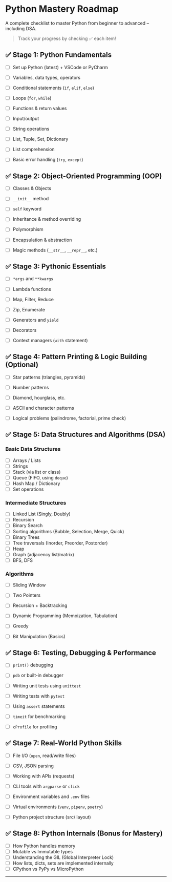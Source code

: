


#  Python Mastery Roadmap 

A complete checklist to master Python from beginner to advanced – including DSA.

> Track your progress by checking ✅ each item!



## ✅ Stage 1: Python Fundamentals

* [ ]  Set up Python (latest) + VSCode or PyCharm
* [ ]  Variables, data types, operators
* [ ]  Conditional statements (`if`, `elif`, `else`)
* [ ]  Loops (`for`, `while`)
* [ ]  Functions & return values
* [ ]  Input/output
* [ ]  String operations
* [ ]  List, Tuple, Set, Dictionary
* [ ]  List comprehension
* [ ]  Basic error handling (`try`, `except`)


## ✅ Stage 2: Object-Oriented Programming (OOP)

* [ ]  Classes & Objects
* [ ]  `__init__` method
* [ ]  `self` keyword
* [ ]  Inheritance & method overriding
* [ ]  Polymorphism
* [ ]  Encapsulation & abstraction
* [ ]  Magic methods (`__str__`, `__repr__`, etc.)



## ✅ Stage 3: Pythonic Essentials

* [ ]  `*args` and `**kwargs`
* [ ]  Lambda functions
* [ ]  Map, Filter, Reduce
* [ ]  Zip, Enumerate
* [ ]  Generators and `yield`
* [ ]  Decorators
* [ ]  Context managers (`with` statement)



## ✅ Stage 4: Pattern Printing & Logic Building (Optional)

* [ ]  Star patterns (triangles, pyramids)
* [ ]  Number patterns
* [ ]  Diamond, hourglass, etc.
* [ ]  ASCII and character patterns
* [ ]  Logical problems (palindrome, factorial, prime check)



## ✅ Stage 5: Data Structures and Algorithms (DSA)

### Basic Data Structures

* [ ]  Arrays / Lists
* [ ]  Strings
* [ ]  Stack (via list or class)
* [ ]  Queue (FIFO, using `deque`)
* [ ]  Hash Map / Dictionary
* [ ]  Set operations

### Intermediate Structures

* [ ]  Linked List (Singly, Doubly)
* [ ]  Recursion
* [ ]  Binary Search
* [ ]  Sorting algorithms (Bubble, Selection, Merge, Quick)
* [ ]  Binary Trees
* [ ]  Tree traversals (Inorder, Preorder, Postorder)
* [ ]  Heap
* [ ]  Graph (adjacency list/matrix)
* [ ]  BFS, DFS

### Algorithms

* [ ]  Sliding Window
* [ ]  Two Pointers
* [ ]  Recursion + Backtracking
* [ ]  Dynamic Programming (Memoization, Tabulation)
* [ ]  Greedy
* [ ]  Bit Manipulation (Basics)



## ✅ Stage 6: Testing, Debugging & Performance

* [ ]  `print()` debugging
* [ ]  `pdb` or built-in debugger
* [ ]  Writing unit tests using `unittest`
* [ ]  Writing tests with `pytest`
* [ ]  Using `assert` statements
* [ ]  `timeit` for benchmarking
* [ ]  `cProfile` for profiling



## ✅ Stage 7: Real-World Python Skills

* [ ]  File I/O (`open`, read/write files)
* [ ]  CSV, JSON parsing
* [ ]  Working with APIs (requests)
* [ ]  CLI tools with `argparse` or `click`
* [ ]  Environment variables and `.env` files
* [ ]  Virtual environments (`venv`, `pipenv`, `poetry`)
* [ ]  Python project structure (src/ layout)



## ✅ Stage 8: Python Internals (Bonus for Mastery)

* [ ]  How Python handles memory
* [ ]  Mutable vs Immutable types
* [ ]  Understanding the GIL (Global Interpreter Lock)
* [ ]  How lists, dicts, sets are implemented internally
* [ ]  CPython vs PyPy vs MicroPython

---





